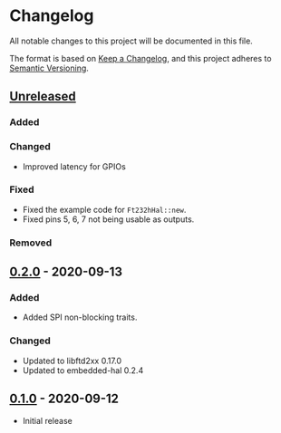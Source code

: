 # Changelog
All notable changes to this project will be documented in this file.

The format is based on [Keep a Changelog](https://keepachangelog.com/en/1.0.0/),
and this project adheres to [Semantic Versioning](https://semver.org/spec/v2.0.0.html).

## [Unreleased]
### Added
### Changed
- Improved latency for GPIOs

### Fixed
- Fixed the example code for `Ft232hHal::new`.
- Fixed pins 5, 6, 7 not being usable as outputs.

### Removed

## [0.2.0] - 2020-09-13
### Added
- Added SPI non-blocking traits.

### Changed
- Updated to libftd2xx 0.17.0
- Updated to embedded-hal 0.2.4

## [0.1.0] - 2020-09-12
- Initial release

[Unreleased]: https://github.com/newAM/ftd2xx-embedded-hal/compare/v0.1.0...HEAD
[0.2.0]: https://github.com/newAM/ftd2xx-embedded-hal/releases/tag/v0.2.0
[0.1.0]: https://github.com/newAM/ftd2xx-embedded-hal/releases/tag/v0.1.0

